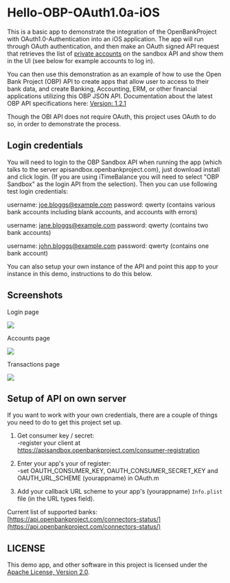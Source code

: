 Hello-OBP-OAuth1.0a-iOS
========================

This is a basic app to demonstrate the integration of the OpenBankProject with OAuth1.0-Authentication into an iOS application. The app will run through OAuth authentication, and then make an OAuth signed API request that retrieves the list of [private accounts](https://github.com/OpenBankProject/OBP-API/wiki/REST-API-V1.2#accounts-private) on the sandbox API and show them in the UI (see below for example accounts to log in). 

You can then use this demonstration as an example of how to use the Open Bank Project (OBP) API to create apps that allow user to access to their bank data, and create Banking, Accounting, ERM, or other financial applications utilizing this OBP JSON API. Documentation about the latest OBP API specifications here: [Version: 1.2.1](https://github.com/OpenBankProject/OBP-API/wiki/REST-API-V1.2.1)

Though the OBI API does not require OAuth, this project uses OAuth to do so, in order to demonstrate the process. 

## Login credentials

You will need to login to the OBP Sandbox API when running the app (which talks to the server apisandbox.openbankproject.com), just download install and click login. (If you are using iTimeBalance you will need to select "OBP Sandbox" as the login API from the selection). Then you can use following test login credentials:

username: joe.bloggs@example.com
password: qwerty
(contains various bank accounts including blank accounts, and accounts with errors) 

username: jane.bloggs@example.com
password: qwerty
(contains two bank accounts)

username: john.bloggs@example.com
password: qwerty
(contains one bank account)

You can also setup your own instance of the API and point this app to your instance in this demo, instructions to do this below.

## Screenshots

Login page

<img src="https://raw.githubusercontent.com/OpenBankProject/Hello-OBP-OAuth1.0a-IOS/master/images/hello-obp-login.png" />

Accounts page

<img src="https://raw.githubusercontent.com/OpenBankProject/Hello-OBP-OAuth1.0a-IOS/master/images/hello-obp-accounts.png" />

Transactions page

<img src="https://raw.githubusercontent.com/OpenBankProject/Hello-OBP-OAuth1.0a-IOS/master/images/hello-obp-transactions.png" />

## Setup of API on own server

If you want to work with your own credentials, there are a couple of things you need to do to get this project set up.

1. Get consumer key / secret:  
-register your client at  https://apisandbox.openbankproject.com/consumer-registration

2. Enter your app's your of register:  
-set OAUTH_CONSUMER_KEY, OAUTH_CONSUMER_SECRET_KEY and OAUTH_URL_SCHEME (yourappname) in OAuth.m

3. Add your callback URL scheme to your app's (yourappname) `Info.plist` file (in the URL types field).

Current list of supported banks:  [https://api.openbankproject.com/connectors-status/](https://api.openbankproject.com/connectors-status/)

## LICENSE

This demo app, and other software in this project is licensed under the [Apache License, Version 2.0](http://www.apache.org/licenses/LICENSE-2.0.html).
